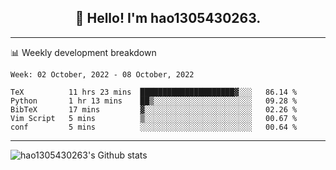<h2 align="center">👋 Hello! I'm hao1305430263.</h2>


---- 
📊 Weekly development breakdown

<!--START_SECTION:waka-->
```text
Week: 02 October, 2022 - 08 October, 2022

TeX          11 hrs 23 mins  █████████████████████▓░░░   86.14 % 
Python       1 hr 13 mins    ██▒░░░░░░░░░░░░░░░░░░░░░░   09.28 % 
BibTeX       17 mins         ▓░░░░░░░░░░░░░░░░░░░░░░░░   02.26 % 
Vim Script   5 mins          ▒░░░░░░░░░░░░░░░░░░░░░░░░   00.67 % 
conf         5 mins          ░░░░░░░░░░░░░░░░░░░░░░░░░   00.64 % 
```
<!--END_SECTION:waka-->
----
![hao1305430263's Github stats](https://github-readme-stats.vercel.app/api?username=hao1305430263&show_icons=true)


<!--
**hao1305430263/hao1305430263** is a ✨ _special_ ✨ repository because its `README.md` (this file) appears on your GitHub profile.

Here are some ideas to get you started:

- 🔭 I’m currently working on ...
- 🌱 I’m currently learning ...
- 👯 I’m looking to collaborate on ...
- 🤔 I’m looking for help with ...
- 💬 Ask me about ...
- 📫 How to reach me: ...
- 😄 Pronouns: ...
- ⚡ Fun fact: ...
-->
